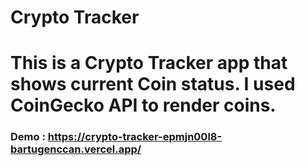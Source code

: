 # Crypto Tracker

<h1>
        This is a Crypto Tracker app that shows current Coin status. I used
        CoinGecko API to render coins.
      </h1>
      <h3>
        Demo :
        <a href="https://crypto-tracker-epmjn00l8-bartugenccan.vercel.app/">
          https://crypto-tracker-epmjn00l8-bartugenccan.vercel.app/
        </a>
      </h3>

